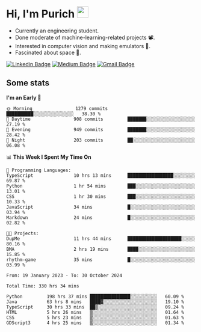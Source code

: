 <h1 align="left">Hi, I'm Purich
<img src="https://media.giphy.com/media/hvRJCLFzcasrR4ia7z/giphy.gif" width="30px"/></h1>

* Currently an engineering student.
* Done moderate of machine-learning-related projects :film_projector:.
* Interested in computer vision and making emulators :space_invader:.
* Fascinated about space :milky_way:.

[![Linkedin Badge](https://img.shields.io/badge/-Purich-blue?style=flat-square&logo=Linkedin&logoColor=white&link=https://www.linkedin.com/in/purich-siritip-16b3b3255/)](https://www.linkedin.com/in/purich-siritip-16b3b3255) [![Medium Badge](https://img.shields.io/badge/-@purich-gray?style=flat-square&labelColor=000000&logo=Medium&link=https://medium.com/@phuritsiritip)](https://medium.com/@phuritsiritip)
[![Gmail Badge](https://img.shields.io/badge/-mark.phurit@gmail.com-c14438?style=flat-square&logo=Gmail&logoColor=white&link=mailto:mark.phurit@gmail.com)](mailto:mark.phurit@gmail.com)

## Some stats

  
  <!--START_SECTION:waka-->
**I'm an Early 🐤** 

```text
🌞 Morning                1279 commits        ██████████░░░░░░░░░░░░░░░   38.30 % 
🌆 Daytime                908 commits         ███████░░░░░░░░░░░░░░░░░░   27.19 % 
🌃 Evening                949 commits         ███████░░░░░░░░░░░░░░░░░░   28.42 % 
🌙 Night                  203 commits         ██░░░░░░░░░░░░░░░░░░░░░░░   06.08 % 
```


📊 **This Week I Spent My Time On** 

```text
💬 Programming Languages: 
TypeScript               10 hrs 13 mins      █████████████████░░░░░░░░   69.87 % 
Python                   1 hr 54 mins        ███░░░░░░░░░░░░░░░░░░░░░░   13.01 % 
CSS                      1 hr 30 mins        ███░░░░░░░░░░░░░░░░░░░░░░   10.33 % 
JavaScript               34 mins             █░░░░░░░░░░░░░░░░░░░░░░░░   03.94 % 
Markdown                 24 mins             █░░░░░░░░░░░░░░░░░░░░░░░░   02.82 % 

🐱‍💻 Projects: 
DupMe                    11 hrs 44 mins      ████████████████████░░░░░   80.16 % 
BMA                      2 hrs 19 mins       ████░░░░░░░░░░░░░░░░░░░░░   15.85 % 
rhythm-game              35 mins             █░░░░░░░░░░░░░░░░░░░░░░░░   03.99 % 
```


<!--END_SECTION:waka-->

  <!--START_SECTION:waka-simple-->

```text
From: 19 January 2023 - To: 30 October 2024

Total Time: 330 hrs 34 mins

Python         198 hrs 37 mins ███████████████░░░░░░░░░░   60.09 %
Java           63 hrs 8 mins   ████▓░░░░░░░░░░░░░░░░░░░░   19.10 %
TypeScript     30 hrs 33 mins  ██▒░░░░░░░░░░░░░░░░░░░░░░   09.24 %
HTML           5 hrs 26 mins   ▒░░░░░░░░░░░░░░░░░░░░░░░░   01.64 %
CSS            5 hrs 23 mins   ▒░░░░░░░░░░░░░░░░░░░░░░░░   01.63 %
GDScript3      4 hrs 25 mins   ▒░░░░░░░░░░░░░░░░░░░░░░░░   01.34 %
```

<!--END_SECTION:waka-simple-->

  <!--![Anurag's GitHub stats](https://github-readme-stats.vercel.app/api?username=vikimark&show_icons=true&theme=gruvbox_light)-->
  
<!--
**vikimark/vikimark** is a ✨ _special_ ✨ repository because its `README.md` (this file) appears on your GitHub profile.

Here are some ideas to get you started:

- 🔭 I’m currently working on ...
- 🌱 I’m currently learning ...
- 👯 I’m looking to collaborate on ...
- 🤔 I’m looking for help with ...
- 💬 Ask me about ...
- 📫 How to reach me: ...
- 😄 Pronouns: ...
- ⚡ Fun fact: ...
-->
